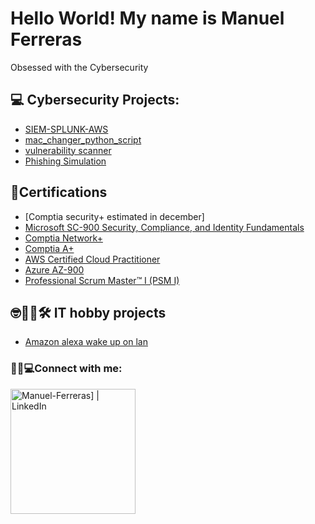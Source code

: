 <h1>Hello World! My name is Manuel Ferreras</h1>
  Obsessed with the Cybersecurity
<h2>💻 Cybersecurity Projects:  </h2>

- [SIEM-SPLUNK-AWS](https://github.com/Manuel-Ferreras/SIEM-SPLUNK-AWS-)
- [mac_changer_python_script](https://github.com/Manuel-Ferreras/Linux_mac_changer-) 
- [vulnerability scanner](https://github.com/Manuel-Ferreras/vulnerability-scanner)
- [Phishing Simulation](https://github.com/Manuel-Ferreras/phishing-Simulation)

<h2>📃Certifications</h2>

- [Comptia security+ estimated in december]
- [Microsoft SC-900 Security, Compliance, and Identity Fundamentals](https://www.credly.com/badges/b634e99f-0a39-45b2-9ac3-d4ccc0662e99/linked_in_profile)
- [Comptia Network+](https://www.credly.com/badges/ef6b9f82-e9f8-46ac-bc04-d8aa2f880355)
- [Comptia A+](https://www.credly.com/badges/4fba9ae0-c297-49c3-a2a2-07b1b2f77da8)
- [AWS Certified Cloud Practitioner](https://www.credly.com/badges/a2774aa6-be41-4ede-bdcf-b48f7819d6a4)
- [Azure AZ-900](https://www.credly.com/badges/71a45233-6d8a-43d4-a696-8ec79d900439)
- [Professional Scrum Master™ I (PSM I)](https://www.credly.com/badges/74822a26-3f3d-4ac7-b67d-1f14521d7b96)

<h2> 🤓🥽🔧🛠 IT hobby projects</h2>

-  [Amazon alexa wake up on lan](https://github.com/Manuel-Ferreras/Alexa_turn_my_laptop_on-/tree/main)

<h3>🔌📱💻Connect with me:</h3>

[<img align="left" alt="Manuel-Ferreras] | LinkedIn" width="200px" src="https://brand.linkedin.com/content/dam/me/business/en-us/amp/brand-site/v2/bg/LI-Logo.svg.original.svg" />][linkedin]

[linkedin]: https://www.linkedin.com/in/manuel-ferreras/

